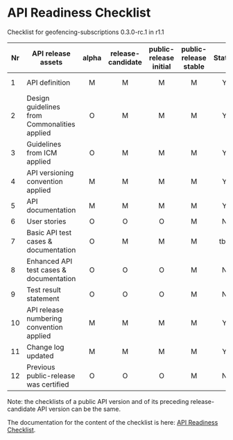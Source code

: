 # API Readiness Checklist

Checklist for geofencing-subscriptions 0.3.0-rc.1 in r1.1

| Nr | API release assets                           | alpha | release-candidate | public-release<br>initial | public-release<br> stable | Status |                                                                         Comments                                                                         |
|----|----------------------------------------------|:-----:|:-----------------:|:-------------------------:|:-------------------------:|:------:|:--------------------------------------------------------------------------------------------------------------------------------------------------------:|
| 1  | API definition                               |   M   |         M         |             M             |             M             |   Y    |                   [/code/API_definitions/geofencing-subscriptions.yaml](/code/API_definitions/geofencing-subscriptions.yaml) |
| 2  | Design guidelines from Commonalities applied |   O   |         M         |             M             |             M             |   Y    |                                                                                                                                                          |
| 3  | Guidelines from ICM applied                  |   O   |         M         |             M             |             M             |   Y    |                                                                                                                                                          |
| 4  | API versioning convention applied            |   M   |         M         |             M             |             M             |   Y    |                                                                                                                                                          |
| 5  | API documentation                            |   M   |         M         |             M             |             M             |   Y    | inline in yaml |
| 6  | User stories                                 |   O   |         O         |             O             |             M             |   N   |                                                                                                                                                |
| 7  | Basic API test cases & documentation         |   O   |         M         |             M             |             M             |  tbd   | PR: /pull/181 |
| 8  | Enhanced API test cases & documentation      |   O   |         O         |             O             |             M             |   N   |                                                                                                                                                      |
| 9  | Test result statement                        |   O   |         O         |             O             |             M             |   N   |                                                                                                                                                      |
| 10 | API release numbering convention applied     |   M   |         M         |             M             |             M             |  Y   |                                                                                                                                                          |
| 11 | Change log updated                           |   M   |         M         |             M             |             M             |  Y   |  [/CHANGELOG.md](/CHANGELOG.md)  |
| 12 | Previous public-release was certified        |   O   |         O         |             O             |             M             |   N   |                                                                                                                                                          |

Note: the checklists of a public API version and of its preceding release-candidate API version can be the same.

The documentation for the content of the checklist is here: [API Readiness Checklist](https://wiki.camaraproject.org/display/CAM/API+Release+Process#APIReleaseProcess-APIreadinesschecklist).
